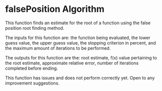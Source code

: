# falsePosition Algorithm

This function finds an estimate for the root of a function using the false position root finding method.

The inputs for this function are: the function being evaluated, the lower guess value, the upper guess value, the stopping criterion in percent, and the maximum amount of iterations to be performed.

The outputs for this function are the: root estimate, f(x) value pertaining to the root estimate, approximate relative error, number of iterations completed before ending.

This function has issues and does not perform correctly yet. Open to any improvement suggestions.
